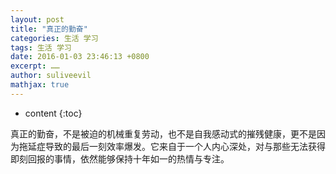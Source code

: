 ```yaml
---
layout: post
title: "真正的勤奋"
categories: 生活 学习
tags: 生活 学习
date: 2016-01-03 23:46:13 +0800
excerpt: ……
author: suliveevil
mathjax: true
---
```


* content
{:toc}

真正的勤奋，不是被迫的机械重复劳动，也不是自我感动式的摧残健康，更不是因为拖延症导致的最后一刻效率爆发。它来自于一个人内心深处，对与那些无法获得即刻回报的事情，依然能够保持十年如一的热情与专注。
